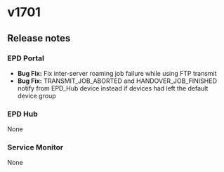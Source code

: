 # v1701

## Release notes

### EPD Portal

* **Bug Fix:** Fix inter-server roaming job failure while using FTP transmit
* **Bug Fix:** TRANSMIT\_JOB\_ABORTED and HANDOVER\_JOB\_FINISHED notify from EPD\_Hub device instead if devices had left the default device group

### EPD Hub

None

### Service Monitor

None
